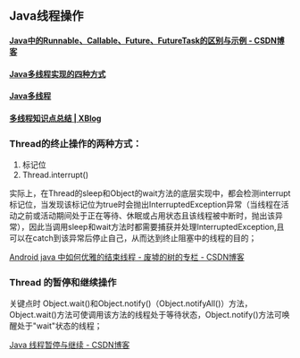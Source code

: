 ## Java线程操作

#### [Java中的Runnable、Callable、Future、FutureTask的区别与示例 \- CSDN博客](http://blog.csdn.net/bboyfeiyu/article/details/24851847)

#### [Java多线程实现的四种方式](http://www.voidcn.com/blog/x2145637/article/p-6506536.html)

#### [Java多线程](http://www.jianshu.com/p/0408cb633bc4)

#### [多线程知识点总结 \| XBlog](http://www.xkjchen.com/uncategorized/2016/06/21/Thread_Summary/)

### Thread的终止操作的两种方式：

1. 标记位
1. Thread.interrupt()

实际上，在Thread的sleep和Object的wait方法的底层实现中，都会检测interrupt标记位，当发现该标记位为true时会抛出InterruptedException异常（当线程在活动之前或活动期间处于正在等待、休眠或占用状态且该线程被中断时，抛出该异常），因此当调用sleep和wait方法时都需要捕获并处理InterruptedException,且可以在catch到该异常后停止自己，从而达到终止阻塞中的线程的目的；

[Android java 中如何优雅的结束线程 \- 废墟的树的专栏 \- CSDN博客](http://blog.csdn.net/feiduclear_up/article/details/43270375)


### Thread 的暂停和继续操作

关键点时 Object.wait()和Object.notify()（Object.notifyAll()）方法，Object.wait()方法可使调用该方法的线程处于等待状态，Object.notify()方法可唤醒处于"wait"状态的线程；

[Java 线程暂停与继续 \- CSDN博客](http://blog.csdn.net/sdojqy1122/article/details/7256531)